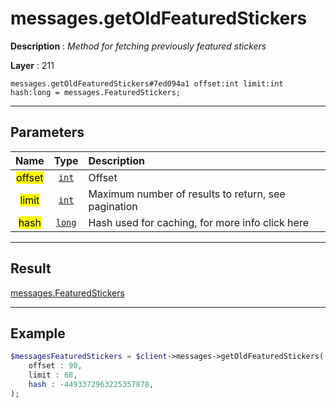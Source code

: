 # messages.getOldFeaturedStickers

**Description** : *Method for fetching previously featured stickers*

**Layer** : 211

```tl
messages.getOldFeaturedStickers#7ed094a1 offset:int limit:int hash:long = messages.FeaturedStickers;
```

---

## Parameters

| Name | Type | Description |
| :---: | :---: | :--- |
| <mark>offset</mark> | [`int`](type/int) | Offset |
| <mark>limit</mark> | [`int`](type/int) | Maximum number of results to return, see pagination |
| <mark>hash</mark> | [`long`](type/long) | Hash used for caching, for more info click here |

---

## Result

[messages.FeaturedStickers](type/messages.FeaturedStickers)

---

## Example

```php
$messagesFeaturedStickers = $client->messages->getOldFeaturedStickers(
	offset : 90,
	limit : 68,
	hash : -4493372963225357878,
);
```